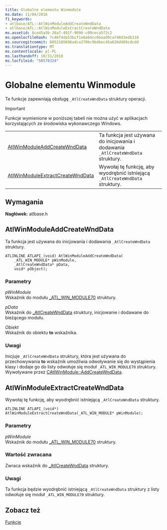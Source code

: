 ```yaml
---
title: Globalne elementu Winmodule
ms.date: 11/04/2016
f1_keywords:
- atlbase/ATL::AtlWinModuleAddCreateWndData
- atlbase/ATL::AtlWinModuleExtractCreateWndData
ms.assetid: 8ce45a5b-26a7-491f-9096-c09ceca5f2c2
ms.openlocfilehash: 7c46f4da53bcf1e8a64cc6baad9ca748d1edb310
ms.sourcegitcommit: 6052185696adca270bc9bdbec45a626dd89cdcdd
ms.translationtype: MT
ms.contentlocale: pl-PL
ms.lasthandoff: 10/31/2018
ms.locfileid: "50578324"
---
```

# <a name="winmodule-global-functions"></a>Globalne elementu Winmodule

Te funkcje zapewniają obsługę `_AtlCreateWndData` struktury operacji.

> [!IMPORTANT]
> Funkcje wymienione w poniższej tabeli nie można użyć w aplikacjach korzystających ze środowiska wykonawczego Windows.

|||
|-|-|
|[AtlWinModuleAddCreateWndData](#atlwinmoduleaddcreatewnddata)|Ta funkcja jest używana do inicjowania i dodawania `_AtlCreateWndData` struktury.|
|[AtlWinModuleExtractCreateWndData](#atlwinmoduleextractcreatewnddata)|Wywołaj tę funkcję, aby wyodrębnić istniejącą `_AtlCreateWndData` struktury.|

## <a name="requirements"></a>Wymagania

**Nagłówek:** atlbase.h

##  <a name="atlwinmoduleaddcreatewnddata"></a>  AtlWinModuleAddCreateWndData

Ta funkcja jest używana do inicjowania i dodawania `_AtlCreateWndData` struktury.

```
ATLINLINE ATLAPI_(void) AtlWinModuleAddCreateWndData(
    _ATL_WIN_MODULE* pWinModule,
    _AtlCreateWndData* pData,
    void* pObject);
```

### <a name="parameters"></a>Parametry

*pWinModule*<br/>
Wskaźnik do modułu [_ATL_WIN_MODULE70](../../atl/reference/atl-win-module70-structure.md) struktury.

*pData*<br/>
Wskaźnik do [_AtlCreateWndData](../../atl/reference/atlcreatewnddata-structure.md) struktury, inicjowanie i dodawane do bieżącego modułu.

*Obiekt*<br/>
Wskaźnik do obiektu **to** wskaźnika.

### <a name="remarks"></a>Uwagi

Inicjuje `_AtlCreateWndData` struktury, która jest używana do przechowywania **to** wskaźnik umożliwia odwoływanie się do wystąpienia klasy i dodaje go do listy odwołuje się moduł `_ATL_WIN_MODULE70` struktury. Wywoływane przez [CAtlWinModule::AddCreateWndData](catlwinmodule-class.md#addcreatewnddata).

##  <a name="atlwinmoduleextractcreatewnddata"></a>  AtlWinModuleExtractCreateWndData

Wywołaj tę funkcję, aby wyodrębnić istniejącą `_AtlCreateWndData` struktury.

```
ATLINLINE ATLAPI_(void*) AtlWinModuleExtractCreateWndData(_ATL_WIN_MODULE* pWinModule);
```

### <a name="parameters"></a>Parametry

*pWinModule*<br/>
Wskaźnik do modułu [_ATL_WIN_MODULE70](../../atl/reference/atl-win-module70-structure.md) struktury.

### <a name="return-value"></a>Wartość zwracana

Zwraca wskaźnik do [_AtlCreateWndData](../../atl/reference/atlcreatewnddata-structure.md) struktury.

### <a name="remarks"></a>Uwagi

Ta funkcja będzie wyodrębnić istniejącą `_AtlCreateWndData` struktury z listy odwołuje się moduł `_ATL_WIN_MODULE70` struktury.

## <a name="see-also"></a>Zobacz też

[Funkcje](../../atl/reference/atl-functions.md)
